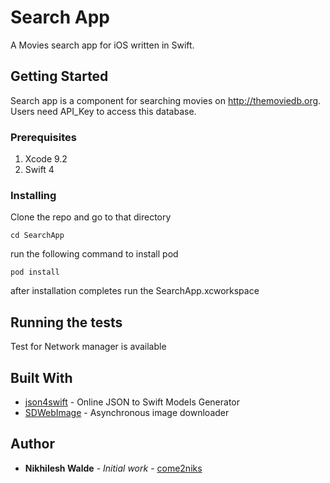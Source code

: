 # Search App

A Movies search app for iOS written in Swift.

## Getting Started

Search app is a component for searching movies on http://themoviedb.org. Users need API_Key to access this database.

### Prerequisites

1. Xcode 9.2
2. Swift 4

### Installing

Clone the repo and go to that directory

```
cd SearchApp
```

run the following command to install pod

```
pod install
```

after installation completes run the SearchApp.xcworkspace

## Running the tests

Test for Network manager is available

## Built With

* [json4swift](http://www.json4swift.com) - Online JSON to Swift Models Generator
* [SDWebImage](https://github.com/rs/SDWebImage) - Asynchronous image downloader

## Author

* **Nikhilesh Walde** - *Initial work* - [come2niks](https://github.com/come2niks)
